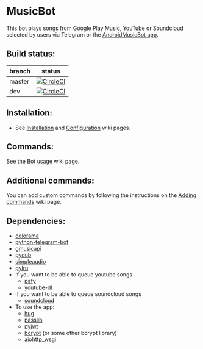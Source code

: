 # MusicBot
This bot plays songs from Google Play Music, YouTube or Soundcloud selected by users via Telegram or the [AndroidMusicBot app](https://github.com/BjoernPetersen/AndroidMusicBot).  

## Build status:
branch | status
------ | ------
master | [![CircleCI](https://circleci.com/gh/BjoernPetersen/TelegramMusicBot/tree/master.svg?style=svg)](https://circleci.com/gh/BjoernPetersen/TelegramMusicBot/tree/master)  
dev | [![CircleCI](https://circleci.com/gh/BjoernPetersen/TelegramMusicBot/tree/dev.svg?style=svg)](https://circleci.com/gh/BjoernPetersen/TelegramMusicBot/tree/dev)

## Installation:
- See [Installation](../../wiki/Installation) and [Configuration](../../wiki/Configuration) wiki pages.

## Commands:
See the [Bot usage](../../wiki/Bot-usage) wiki page.

## Additional commands:
You can add custom commands by following the instructions on the [Adding commands](../../wiki/Adding-commands) wiki page.

## Dependencies:
  - [colorama](https://github.com/tartley/colorama)
  - [python-telegram-bot](https://github.com/python-telegram-bot/python-telegram-bot)
  - [gmusicapi](https://github.com/simon-weber/gmusicapi)
  - [pydub](https://github.com/jiaaro/pydub)
  - [simpleaudio](https://github.com/hamiltron/py-simple-audio)
  - [pylru](https://github.com/jlhutch/pylru)
  - If you want to be able to queue youtube songs
    - [pafy](https://github.com/mps-youtube/pafy)
    - [youtube-dl](https://github.com/rg3/youtube-dl)
  - If you want to be able to queue soundcloud songs
    - [soundcloud](https://github.com/soundcloud/soundcloud-python)
  - To use the app:
    - [hug](https://github.com/timothycrosley/hug)
    - [passlib](https://pypi.python.org/pypi/passlib)
    - [pyjwt](https://github.com/jpadilla/pyjwt)
    - [bcrypt](https://github.com/pyca/bcrypt) (or some other bcrypt library)
    - [aiohttp_wsgi](https://github.com/etianen/aiohttp-wsgi)
